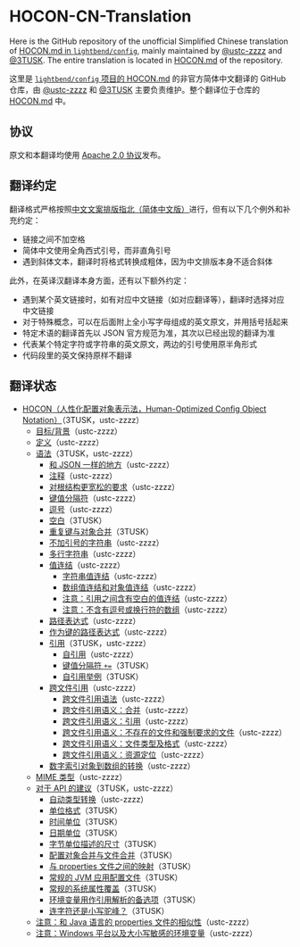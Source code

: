 # HOCON-CN-Translation

Here is the GitHub repository of the unofficial Simplified Chinese translation of [HOCON.md in `lightbend/config`](https://github.com/lightbend/config/blob/master/HOCON.md), mainly maintained by [@ustc-zzzz](https://github.com/ustc-zzzz) and [@3TUSK](https://github.com/3TUSK). The entire translation is located in [HOCON.md](HOCON.md) of the repository.

这里是 [`lightbend/config` 项目的 HOCON.md](https://github.com/lightbend/config/blob/master/HOCON.md) 的非官方简体中文翻译的 GitHub 仓库，由 [@ustc-zzzz](https://github.com/ustc-zzzz) 和 [@3TUSK](https://github.com/3TUSK) 主要负责维护。整个翻译位于仓库的 [HOCON.md](HOCON.md) 中。

## 协议

原文和本翻译均使用 [Apache 2.0 协议](LICENSE)发布。

## 翻译约定

翻译格式严格按照[中文文案排版指北（简体中文版）](https://github.com/mzlogin/chinese-copywriting-guidelines)进行，但有以下几个例外和补充约定：

* 链接之间不加空格
* 简体中文使用全角西式引号，而非直角引号
* 遇到斜体文本，翻译时将格式转换成粗体，因为中文排版本身不适合斜体

此外，在英译汉翻译本身方面，还有以下额外约定：

* 遇到某个英文链接时，如有对应中文链接（如对应翻译等），翻译时选择对应中文链接
* 对于特殊概念，可以在后面附上全小写字母组成的英文原文，并用括号括起来
* 特定术语的翻译首先以 JSON 官方规范为准，其次以已经出现的翻译为准
* 代表某个特定字符或字符串的英文原文，两边的引号使用原半角形式
* 代码段里的英文保持原样不翻译

## 翻译状态

- [HOCON（人性化配置对象表示法，Human-Optimized Config Object Notation）](HOCON.md#hocon%E4%BA%BA%E6%80%A7%E5%8C%96%E9%85%8D%E7%BD%AE%E5%AF%B9%E8%B1%A1%E8%A1%A8%E7%A4%BA%E6%B3%95human-optimized-config-object-notation)（3TUSK，ustc-zzzz）
  - [目标/背景](HOCON.md#%E7%9B%AE%E6%A0%87%E8%83%8C%E6%99%AF)（ustc-zzzz）
  - [定义](HOCON.md#%E5%AE%9A%E4%B9%89)（ustc-zzzz）
  - [语法](HOCON.md#%E8%AF%AD%E6%B3%95)（3TUSK，ustc-zzzz）
    - [和 JSON 一样的地方](HOCON.md#%E5%92%8C-json-%E4%B8%80%E6%A0%B7%E7%9A%84%E5%9C%B0%E6%96%B9)（ustc-zzzz）
    - [注释](HOCON.md#%E6%B3%A8%E9%87%8A)（ustc-zzzz）
    - [对根结构更宽松的要求](HOCON.md#%E5%AF%B9%E6%A0%B9%E7%BB%93%E6%9E%84%E6%9B%B4%E5%AE%BD%E6%9D%BE%E7%9A%84%E8%A6%81%E6%B1%82)（ustc-zzzz）
    - [键值分隔符](HOCON.md#%E9%94%AE%E5%80%BC%E5%88%86%E9%9A%94%E7%AC%A6)（ustc-zzzz）
    - [逗号](HOCON.md#%E9%80%97%E5%8F%B7)（ustc-zzzz）
    - [空白](HOCON.md#%E7%A9%BA%E7%99%BD)（3TUSK）
    - [重复键与对象合并](HOCON.md#%E9%87%8D%E5%A4%8D%E9%94%AE%E4%B8%8E%E5%AF%B9%E8%B1%A1%E5%90%88%E5%B9%B6)（3TUSK）
    - [不加引号的字符串](HOCON.md#%E4%B8%8D%E5%8A%A0%E5%BC%95%E5%8F%B7%E7%9A%84%E5%AD%97%E7%AC%A6%E4%B8%B2)（ustc-zzzz）
    - [多行字符串](HOCON.md#%E5%A4%9A%E8%A1%8C%E5%AD%97%E7%AC%A6%E4%B8%B2)（ustc-zzzz）
    - [值连结](HOCON.md#%E5%80%BC%E8%BF%9E%E7%BB%93)（ustc-zzzz）
      - [字符串值连结](HOCON.md#%E5%AD%97%E7%AC%A6%E4%B8%B2%E5%80%BC%E8%BF%9E%E7%BB%93)（ustc-zzzz）
      - [数组值连结和对象值连结](HOCON.md#%E6%95%B0%E7%BB%84%E5%80%BC%E8%BF%9E%E7%BB%93%E5%92%8C%E5%AF%B9%E8%B1%A1%E5%80%BC%E8%BF%9E%E7%BB%93)（ustc-zzzz）
      - [注意：引用之间含有空白的值连结](HOCON.md#%E6%B3%A8%E6%84%8F%E5%BC%95%E7%94%A8%E4%B9%8B%E9%97%B4%E5%90%AB%E6%9C%89%E7%A9%BA%E7%99%BD%E7%9A%84%E5%80%BC%E8%BF%9E%E7%BB%93)（ustc-zzzz）
      - [注意：不含有逗号或换行符的数组](HOCON.md#%E6%B3%A8%E6%84%8F%E4%B8%8D%E5%90%AB%E6%9C%89%E9%80%97%E5%8F%B7%E6%88%96%E6%8D%A2%E8%A1%8C%E7%AC%A6%E7%9A%84%E6%95%B0%E7%BB%84)（ustc-zzzz）
    - [路径表达式](HOCON.md#%E8%B7%AF%E5%BE%84%E8%A1%A8%E8%BE%BE%E5%BC%8F)（ustc-zzzz）
    - [作为键的路径表达式](HOCON.md#%E4%BD%9C%E4%B8%BA%E9%94%AE%E7%9A%84%E8%B7%AF%E5%BE%84%E8%A1%A8%E8%BE%BE%E5%BC%8F)（ustc-zzzz）
    - [引用](HOCON.md#%E5%BC%95%E7%94%A8)（3TUSK，ustc-zzzz）
      - [自引用](HOCON.md#%E8%87%AA%E5%BC%95%E7%94%A8)（ustc-zzzz）
      - [键值分隔符 `+=`](HOCON.md#%E9%94%AE%E5%80%BC%E5%88%86%E9%9A%94%E7%AC%A6-)（3TUSK）
      - [自引用举例](HOCON.md#%E8%87%AA%E5%BC%95%E7%94%A8%E4%B8%BE%E4%BE%8B)（3TUSK）
    - [跨文件引用](HOCON.md#%E8%B7%A8%E6%96%87%E4%BB%B6%E5%BC%95%E7%94%A8)（ustc-zzzz）
      - [跨文件引用语法](HOCON.md#%E8%B7%A8%E6%96%87%E4%BB%B6%E5%BC%95%E7%94%A8%E8%AF%AD%E6%B3%95)（ustc-zzzz）
      - [跨文件引用语义：合并](HOCON.md#%E8%B7%A8%E6%96%87%E4%BB%B6%E5%BC%95%E7%94%A8%E8%AF%AD%E4%B9%89%E5%90%88%E5%B9%B6)（ustc-zzzz）
      - [跨文件引用语义：引用](HOCON.md#%E8%B7%A8%E6%96%87%E4%BB%B6%E5%BC%95%E7%94%A8%E8%AF%AD%E4%B9%89%E5%BC%95%E7%94%A8)（ustc-zzzz）
      - [跨文件引用语义：不存在的文件和强制要求的文件](HOCON.md#%E8%B7%A8%E6%96%87%E4%BB%B6%E5%BC%95%E7%94%A8%E8%AF%AD%E4%B9%89%E4%B8%8D%E5%AD%98%E5%9C%A8%E7%9A%84%E6%96%87%E4%BB%B6%E5%92%8C%E5%BC%BA%E5%88%B6%E8%A6%81%E6%B1%82%E7%9A%84%E6%96%87%E4%BB%B6)（ustc-zzzz）
      - [跨文件引用语义：文件类型及格式](HOCON.md#%E8%B7%A8%E6%96%87%E4%BB%B6%E5%BC%95%E7%94%A8%E8%AF%AD%E4%B9%89%E6%96%87%E4%BB%B6%E7%B1%BB%E5%9E%8B%E5%8F%8A%E6%A0%BC%E5%BC%8F)（ustc-zzzz）
      - [跨文件引用语义：资源定位](HOCON.md#%E8%B7%A8%E6%96%87%E4%BB%B6%E5%BC%95%E7%94%A8%E8%AF%AD%E4%B9%89%E8%B5%84%E6%BA%90%E5%AE%9A%E4%BD%8D)（ustc-zzzz）
    - [数字索引对象到数组的转换](HOCON.md#%E6%95%B0%E5%AD%97%E7%B4%A2%E5%BC%95%E5%AF%B9%E8%B1%A1%E5%88%B0%E6%95%B0%E7%BB%84%E7%9A%84%E8%BD%AC%E6%8D%A2)（ustc-zzzz）
  - [MIME 类型](HOCON.md#mime-%E7%B1%BB%E5%9E%8B)（ustc-zzzz）
  - [对于 API 的建议](HOCON.md#%E5%AF%B9%E4%BA%8E-api-%E7%9A%84%E5%BB%BA%E8%AE%AE)（3TUSK，ustc-zzzz）
    - [自动类型转换](HOCON.md#%E8%87%AA%E5%8A%A8%E7%B1%BB%E5%9E%8B%E8%BD%AC%E6%8D%A2)（ustc-zzzz）
    - [单位格式](HOCON.md#%E5%8D%95%E4%BD%8D%E6%A0%BC%E5%BC%8F)（3TUSK）
    - [时间单位](HOCON.md#%E6%97%B6%E9%97%B4%E5%8D%95%E4%BD%8D)（3TUSK）
    - [日期单位](HOCON.md#%E6%97%A5%E6%9C%9F%E5%8D%95%E4%BD%8D)（3TUSK）
    - [字节单位描述的尺寸](HOCON.md#%E5%AD%97%E8%8A%82%E5%8D%95%E4%BD%8D%E6%8F%8F%E8%BF%B0%E7%9A%84%E5%B0%BA%E5%AF%B8)（3TUSK）
    - [配置对象合并与文件合并](HOCON.md#%E9%85%8D%E7%BD%AE%E5%AF%B9%E8%B1%A1%E5%90%88%E5%B9%B6%E4%B8%8E%E6%96%87%E4%BB%B6%E5%90%88%E5%B9%B6)（3TUSK）
    - [与 properties 文件之间的映射](HOCON.md#%E4%B8%8E-properties-%E6%96%87%E4%BB%B6%E4%B9%8B%E9%97%B4%E7%9A%84%E6%98%A0%E5%B0%84)（3TUSK）
    - [常规的 JVM 应用配置文件](HOCON.md#%E5%B8%B8%E8%A7%84%E7%9A%84-jvm-%E5%BA%94%E7%94%A8%E9%85%8D%E7%BD%AE%E6%96%87%E4%BB%B6)（3TUSK）
    - [常规的系统属性覆盖](HOCON.md#%E5%B8%B8%E8%A7%84%E7%9A%84%E7%B3%BB%E7%BB%9F%E5%B1%9E%E6%80%A7%E8%A6%86%E7%9B%96)（3TUSK）
    - [环境变量用作引用解析的备选项](HOCON.md#%E7%8E%AF%E5%A2%83%E5%8F%98%E9%87%8F%E7%94%A8%E4%BD%9C%E5%BC%95%E7%94%A8%E8%A7%A3%E6%9E%90%E7%9A%84%E5%A4%87%E9%80%89%E9%A1%B9)（3TUSK）
    - [连字符还是小写驼峰？](HOCON.md#%E8%BF%9E%E5%AD%97%E7%AC%A6%E8%BF%98%E6%98%AF%E5%B0%8F%E5%86%99%E9%A9%BC%E5%B3%B0)（3TUSK）
  - [注意：和 Java 语言的 properties 文件的相似性](HOCON.md#%E6%B3%A8%E6%84%8F%E5%92%8C-java-%E8%AF%AD%E8%A8%80%E7%9A%84-properties-%E6%96%87%E4%BB%B6%E7%9A%84%E7%9B%B8%E4%BC%BC%E6%80%A7)（ustc-zzzz）
  - [注意：Windows 平台以及大小写敏感的环境变量](HOCON.md#%E6%B3%A8%E6%84%8Fwindows-%E5%B9%B3%E5%8F%B0%E4%BB%A5%E5%8F%8A%E5%A4%A7%E5%B0%8F%E5%86%99%E6%95%8F%E6%84%9F%E7%9A%84%E7%8E%AF%E5%A2%83%E5%8F%98%E9%87%8F)（ustc-zzzz）
